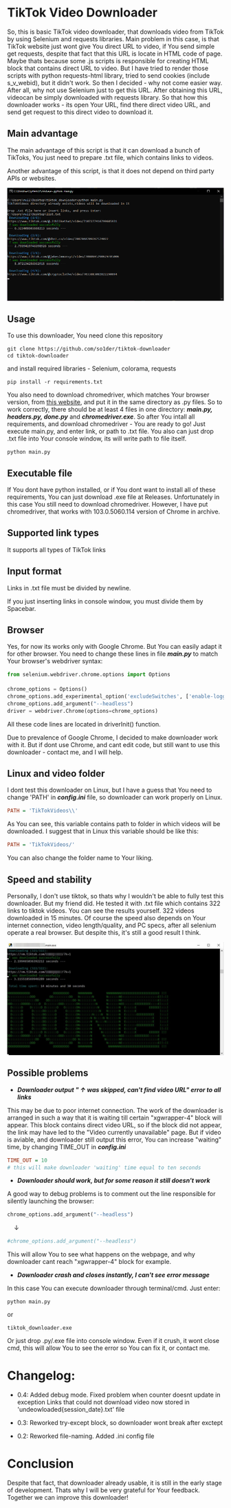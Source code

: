<h1>TikTok Video Downloader</h1>

So, this is basic TikTok video downloader, that downloads video from TikTok by using Selenium and requests libraries. Main problem in this case, is that TikTok website just wont give You direct URL to video, if You send simple get requests, despite that fact that this URL is locate in HTML code of page. Maybe thats because some .js scripts is responsible for creating HTML block that contains direct URL to video. But I have tried to render those scripts with python requests-html library, tried to send cookies (include s_v_webid), but it didn't work. So then I decided - why not come easier way. After all, why not use Selenium just to get this URL. After obtaining this URL, videocan be simply downloaded with requests library. So that how this downloader works - its open Your URL, find there direct video URL, and send get request to this direct video to download it. 

## Main advantage
The main advantage of this script is that it can download a bunch of TikToks, You just need to prepare .txt file, which contains links to videos.

Another advantage of this script, is that it does not depend on third party APIs or websites.

<img alt="automated download" align="center" src="https://raw.githubusercontent.com/so1der/tiktok-downloader/main/images/automated_download.png">

## Usage
To use this downloader, You need clone this repository 
```shell
git clone https://github.com/so1der/tiktok-downloader
cd tiktok-downloader
```
and install required libraries - Selenium, colorama, requests
```shell
pip install -r requirements.txt
```
You also need to download chromedriver, which matches Your browser version, from <a href="https://chromedriver.chromium.org/downloads">this website</a>, and put it in the same directory as .py files. So to work correctly, there should be at least 4 files in one directory: <i><b>main.py, headers.py, done.py</b></i> and <i><b>chromedriver.exe</b></i>. So after You intall all requirements, and download chromedriver - You are ready to go! Just execute main.py, and enter link, or path to .txt file. You also can just drop .txt file into Your console window, its will write path to file itself.

```shell
python main.py
```

## Executable file
If You dont have python installed, or if You dont want to install all of these requirements, You can just download .exe file at Releases. Unfortunately in this case You still need to download chromedriver. However, I have put chromedriver, that works with 103.0.5060.114 version of Chrome in archive.

## Supported link types
It supports all types of TikTok links

## Input format
Links in .txt file must be divided by newline.

If you just inserting links in console window, you must divide them by Spacebar.

## Browser
Yes, for now its works only with Google Chrome. But You can easily adapt it for other browser. You need to change these lines in file <i><b>main.py</i></b> to match Your browser's webdriver syntax:
```python
from selenium.webdriver.chrome.options import Options

chrome_options = Options()
chrome_options.add_experimental_option('excludeSwitches', ['enable-logging'])
chrome_options.add_argument("--headless")
driver = webdriver.Chrome(options=chrome_options)
```
All these code lines are located in driverInit() function.

Due to prevalence of Google Chrome, I decided to make downloader work with it. But if dont use Chrome, and cant edit code, but still want to use this downloader - contact me, and I will help.

## Linux and video folder
I dont test this downloader on Linux, but I have a guess that You need to change 'PATH' in <b><i>config.ini</b></i> file, so downloader can work properly on Linux.

```ini
PATH = 'TikTokVideos\\'
```
As You can see, this variable contains path to folder in which videos will be downloaded. I suggest that in Linux this variable should be like this:
```ini
PATH = 'TikTokVideos/'
```
You can also change the folder name to Your liking.

## Speed and stability
Personally, I don't use tiktok, so thats why I wouldn't be able to fully test this downloader. But my friend did. He tested it with .txt file which contains 322 links to tiktok videos. You can see the results yourself. 322 videos downloaded in 15 minutes. Of course the speed also depends on Your internet connection, video length/quality, and PC specs, after all selenium operate a real browser. But despite this, it's still a good result I think.

<img alt="322 videos in 15 minutes" align="center" src="https://raw.githubusercontent.com/so1der/tiktok-downloader/main/images/result.png">

## Possible problems
- <i><b>Downloader output " ↑ was skipped, can't find video URL" error to all links</b></i>

This may be due to poor internet connection. The work of the downloader is arranged in such a way that it is waiting till certain "xgwrapper-4" block will appear. This block contains direct video URL, so if the block did not appear, the link may have led to the "Video currently unavailable" page. But if video is aviable, and downloader still output this error, You can increase "waiting" time, by changing TIME_OUT in <b><i>config.ini</b></i>
```ini
TIME_OUT = 10
# this will make downloader 'waiting' time equal to ten seconds
```

- <i><b>Downloader should work, but for some reason it still doesn't work</b></i>

A good way to debug problems is to comment out the line responsible for silently launching the browser:

```python
chrome_options.add_argument("--headless")
```

    ↓

```python
#chrome_options.add_argument("--headless")
```

This will allow You to see what happens on the webpage, and why downloader cant reach "xgwrapper-4" block for example.

- <i><b>Downloader crash and closes instantly, I can't see error message</b></i>

In this case You can execute downloader through terminal/cmd. Just enter:

```shell
python main.py
```
or
```shell
tiktok_downloader.exe
```
Or just drop .py/.exe file into console window. Even if it crush, it wont close cmd, this will allow You to see the error so You can fix it, or contact me.

# Changelog:
- 0.4:
Added debug mode.
Fixed problem when counter doesnt update in exception
Links that could not download video now stored in 'undeowloaded{session_date}.txt' file

- 0.3:
Reworked try-except block, so downloader wont break after exctept

- 0.2:
Reworked file-naming. Added .ini config file 

# Conclusion

Despite that fact, that downloader already usable, it is still in the early stage of development. Thats why I will be very grateful for Your feedback. Together we can improve this downloader!

